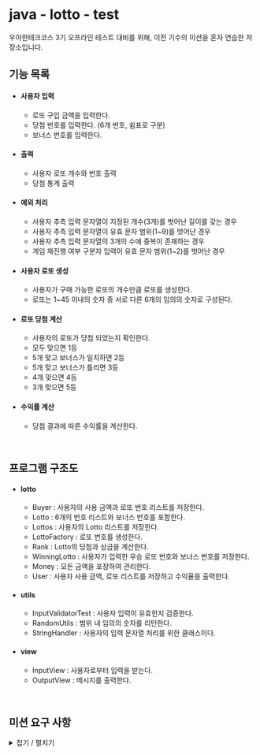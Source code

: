 # java - lotto - test
우아한테크코스 3기 오프라인 테스트 대비를 위해, 이전 기수의 미션을 혼자 연습한 저장소입니다.

## 기능 목록

- #### 사용자 입력
    - 로또 구입 금액을 입력한다.
    - 당첨 번호를 입력한다. (6개 번호, 쉼표로 구분)
    - 보너스 번호를 입력한다.
    
- #### 출력
    - 사용자 로또 개수와 번호 출력
    - 당첨 통계 출력

- #### 예외 처리
    - 사용자 추측 입력 문자열이 지정된 개수(3개)를 벗어난 길이를 갖는 경우 
    - 사용자 추측 입력 문자열이 유효 문자 범위(1~9)를 벗어난 경우
    - 사용자 추측 입력 문자열의 3개의 수에 중복이 존재하는 경우
    - 게임 재진행 여부 구분자 입력이 유효 문자 범위(1~2)를 벗어난 경우

- #### 사용자 로또 생성 
    - 사용자가 구매 가능한 로또의 개수만큼 로또를 생성한다.
    - 로또는 1~45 이내의 숫자 중 서로 다른 6개의 임의의 숫자로 구성된다.
    
- #### 로또 당첨 계산
    - 사용자의 로또가 당첨 되었는지 확인한다.
    - 모두 맞으면 1등
    - 5개 맞고 보너스가 일치하면 2등
    - 5개 맞고 보너스가 틀리면 3등
    - 4개 맞으면 4등
    - 3개 맞으면 5등

- #### 수익률 계산
    - 당첨 결과에 따른 수익률을 계산한다.
  
   
<br>

## 프로그램 구조도

- #### lotto
    - Buyer : 사용자의 사용 금액과 로또 번호 리스트를 저장한다.
    - Lotto : 6개의 번호 리스트와 보너스 번호를 포함한다. 
    - Lottos : 사용자의 Lotto 리스트를 저장한다.
    - LottoFactory : 로또 번호를 생성한다.
    - Rank : Lotto의 당첨과 상금을 계산한다.
    - WinningLotto : 사용자가 입력한 우승 로또 번호와 보너스 번호를 저장한다.
    - Money : 모든 금액을 포장하여 관리한다.
    - User : 사용자 사용 금액, 로또 리스트를 저장하고 수익율을 출력한다.
    
- #### utils
    - InputValidatorTest : 사용자 입력이 유효한지 검증한다.
    - RandomUtils : 범위 내 임의의 숫자를 리턴한다.
    - StringHandler : 사용자의 입력 문자열 처리를 위한 클래스이다.
    
- #### view
    - InputView : 사용자로부터 입력을 받는다.
    - OutputView : 메시지를 출력한다.
    
<br>

## 미션 요구 사항

<details>
<summary> 접기 / 펼치기 </summary>
